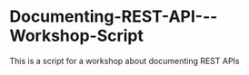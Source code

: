 # Documenting-REST-API---Workshop-Script
This is a script for a workshop about documenting REST APIs
